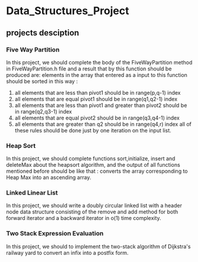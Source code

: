 # Data_Structures_Project

## projects desciption
### Five Way Partition
In this project, we should complete the body of the FiveWayPartition method in FiveWayPartition.h file and a result that by this function should be produced are:
elements in the array that entered as a input to this function should be sorted in this way :
1. all elements that are less than pivot1 should be in range(p,q-1) index
2. all elements that are equal pivot1 should be in range(q1,q2-1) index
3. all elements that are less than pivot1 and greater than pivot2 should be in range(q2,q3-1) index
4. all elements that are equal pivot2 should be in range(q3,q4-1) index
5. all elements that are greater than q2 should be in range(q4,r) index
all of these rules should be done just by one iteration on the input list.


### Heap Sort
In this project, we should complete functions sort,initialize, insert and deleteMax about the heapsort algorithm, and the output of all functions mentioned before should be like that :
converts the array corresponding to Heap Max into an ascending array.

### Linked Linear List
In this project, we should write a doubly circular linked list with a header node data structure consisting of the remove and add method for both forward iterator and a backward iterator in o(1) time complexity.

### Two Stack Expression Evaluation
In this project, we should to implement the two-stack algorithm of Dijkstra's railway yard to convert an infix into a postfix form.
